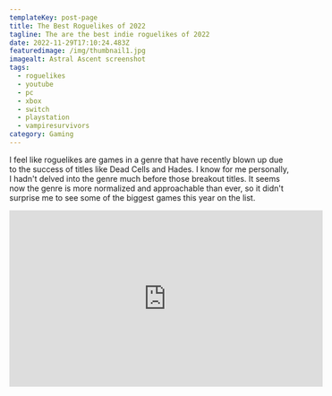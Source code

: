 ```yaml
---
templateKey: post-page
title: The Best Roguelikes of 2022
tagline: The are the best indie roguelikes of 2022
date: 2022-11-29T17:10:24.483Z
featuredimage: /img/thumbnail1.jpg
imagealt: Astral Ascent screenshot
tags:
  - roguelikes
  - youtube
  - pc
  - xbox
  - switch
  - playstation
  - vampiresurvivors
category: Gaming
---
```

I feel like roguelikes are games in a genre that have recently blown up due to the success of titles like Dead Cells and Hades. I know for me personally, I hadn't delved into the genre much before those breakout titles. It seems now the genre is more normalized and approachable than ever, so it didn't surprise me to see some of the biggest games this year on the list.

<iframe width="560" height="315" src="https://www.youtube.com/embed/ZVIwFOO6EYo" title="YouTube video player" frameborder="0" allow="accelerometer; autoplay; clipboard-write; encrypted-media; gyroscope; picture-in-picture" allowfullscreen></iframe>